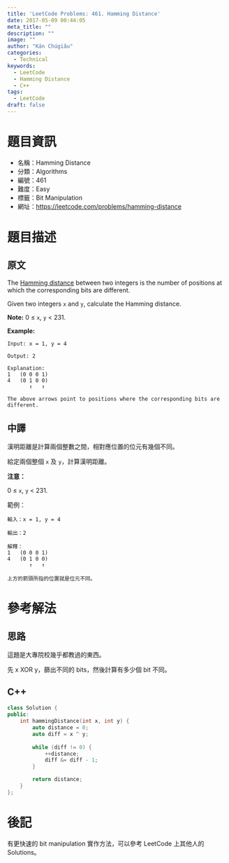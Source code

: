 ```yaml
---
title: 'LeetCode Problems: 461. Hamming Distance'
date: 2017-05-09 00:44:05
meta_title: ""
description: ""
image: ""
author: "Kán Chúgiâu"
categories:
  - Technical
keywords:
  - LeetCode
  - Hamming Distance
  - C++
tags:
  - LeetCode
draft: false
---
```


# 題目資訊

- 名稱：Hamming Distance
- 分類：Algorithms
- 編號：461
- 難度：Easy
- 標籤：Bit Manipulation
- 網址：https://leetcode.com/problems/hamming-distance

# 題目描述

## 原文

The [Hamming distance](https://en.wikipedia.org/wiki/Hamming_distance) between two integers is the number of positions at which the corresponding bits are different.

Given two integers `x` and `y`, calculate the Hamming distance.

**Note:**
0 ≤ `x`, `y` < 231.

**Example:**

```
Input: x = 1, y = 4

Output: 2

Explanation:
1   (0 0 0 1)
4   (0 1 0 0)
       ↑   ↑

The above arrows point to positions where the corresponding bits are different.
```

## 中譯

漢明距離是計算兩個整數之間，相對應位置的位元有幾個不同。

給定兩個整個 `x` 及 `y`，計算漢明距離。

**注意：**

0 ≤ `x`, `y` < 231.

範例：

```
輸入：x = 1, y = 4

輸出：2

解釋：
1	(0 0 0 1)
4	(0 1 0 0)
       ↑   ↑
       
上方的箭頭所指的位置就是位元不同。
```

#  參考解法

## 思路

這題是大專院校幾乎都教過的東西。

先 x XOR y，篩出不同的 bits，然後計算有多少個 bit 不同。

## C++

```cpp
class Solution {
public:
    int hammingDistance(int x, int y) {
        auto distance = 0;
        auto diff = x ^ y;
        
        while (diff != 0) {
            ++distance;
            diff &= diff - 1;
        }

        return distance;
    }
};
```

# 後記

有更快速的 bit manipulation 實作方法，可以參考 LeetCode 上其他人的 Solutions。
